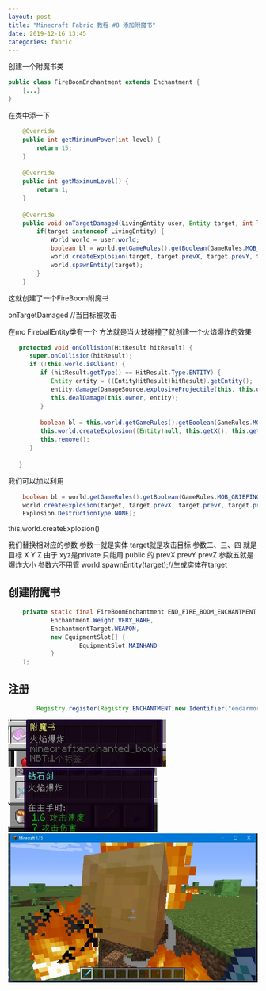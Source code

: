 ```yaml
---
layout: post
title: "Minecraft Fabric 教程 #8 添加附魔书"
date: 2019-12-16 13:45
categories: fabric
---
```


创建一个附魔书类

```java
public class FireBoomEnchantment extends Enchantment {
    [...]
}
```

在类中添一下


```java
    @Override
    public int getMinimumPower(int level) {
        return 15;
    }

    @Override
    public int getMaximumLevel() {
        return 1;
    }

    @Override
    public void onTargetDamaged(LivingEntity user, Entity target, int level) {
        if(target instanceof LivingEntity) {
            World world = user.world;
            boolean bl = world.getGameRules().getBoolean(GameRules.MOB_GRIEFING);
            world.createExplosion(target, target.prevX, target.prevY, target.prevZ, 1.0f, bl, bl ? Explosion.DestructionType.DESTROY : Explosion.DestructionType.NONE);
            world.spawnEntity(target);
        }
    }
```

这就创建了一个FireBoom附魔书

onTargetDamaged //当目标被攻击

在mc  FireballEntity类有一个 方法就是当火球碰撞了就创建一个火焰爆炸的效果

```java
   protected void onCollision(HitResult hitResult) {
      super.onCollision(hitResult);
      if (!this.world.isClient) {
         if (hitResult.getType() == HitResult.Type.ENTITY) {
            Entity entity = ((EntityHitResult)hitResult).getEntity();
            entity.damage(DamageSource.explosiveProjectile(this, this.owner), 6.0F);
            this.dealDamage(this.owner, entity);
         }

         boolean bl = this.world.getGameRules().getBoolean(GameRules.MOB_GRIEFING);
         this.world.createExplosion((Entity)null, this.getX(), this.getY(), this.getZ(), (float)this.explosionPower, bl, bl ? Explosion.DestructionType.DESTROY : Explosion.DestructionType.NONE);
         this.remove();
      }

   }
```

我们可以加以利用

```java
    boolean bl = world.getGameRules().getBoolean(GameRules.MOB_GRIEFING);
    world.createExplosion(target, target.prevX, target.prevY, target.prevZ, 1.0f, bl, bl ? Explosion.DestructionType.DESTROY : 
    Explosion.DestructionType.NONE);
```

 this.world.createExplosion()

 我们替换相对应的参数 参数一就是实体 target就是攻击目标 参数二、三、四 就是目标 X Y Z 由于 xyz是private 只能用 public 的 prevX prevY prevZ 参数五就是爆炸大小 参数六不用管
world.spawnEntity(target);//生成实体在target

## 创建附魔书

```java
	private static final FireBoomEnchantment END_FIRE_BOOM_ENCHANTMENT = new FireBoomEnchantment(
			Enchantment.Weight.VERY_RARE,
			EnchantmentTarget.WEAPON,
			new EquipmentSlot[] {
					EquipmentSlot.MAINHAND
			}
	);
```

## 注册

```java
		Registry.register(Registry.ENCHANTMENT,new Identifier("endarmor","end_fire_boom_enchantment"),END_FIRE_BOOM_ENCHANTMENT);
```


![8 1](/assets/fabric/8-1.jpg)
![8 2](/assets/fabric/8-2.jpg)
![8 3](/assets/fabric/8-3.jpg)





